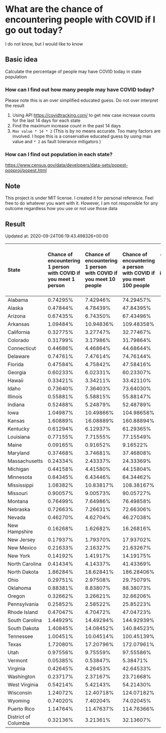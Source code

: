# What are the chance of encountering people with COVID if I go out today?
I do not know, but I would like to know

## Basic idea
Calculate the percentage of people may have COVID today in state population

### How can I find out how many people may have COVID today?
Please note this is an over simplified educated guess. Do not over interpret the result 
1. Using API https://covidtracking.com/ to get new case increase counts for the last 14 days for each state
2. Find the maximum increase count in the past 14 days
3. `Max value * 14 * 2` (This is by no means accurate. Too many factors are involved. I hope this is a conservative educated guess by using max value and `* 2` as fault tolerance mitigators ) 

### How can I find out population in each state?
https://www.census.gov/data/developers/data-sets/popest-popproj/popest.html

## Note
This project is under MIT license. I created it for personal reference. Feel free to do whatever you want with it. However, I am not responsible for any outcome regardless how you use or not use those data 

## Result

 Updated at: 2020-09-24T06:19:43.498326+00:00

| State                | Chance of encountering 1 person with COVID if you meet 1 person   | Chance of encountering 1 person with COVID if you meet 10 people   | Chance of encountering a person with COVID if you meet 100 people   |   Max count of new case increase in the past 14 days |   Estimated people count with COVID |
|:---------------------|:------------------------------------------------------------------|:-------------------------------------------------------------------|:--------------------------------------------------------------------|-----------------------------------------------------:|------------------------------------:|
| Alabama              | 0.74295%                                                          | 7.42946%                                                           | 74.29457%                                                           |                                                 1301 |                               36428 |
| Alaska               | 0.47844%                                                          | 4.78439%                                                           | 47.84395%                                                           |                                                  125 |                                3500 |
| Arizona              | 0.67435%                                                          | 6.74350%                                                           | 67.43496%                                                           |                                                 1753 |                               49084 |
| Arkansas             | 1.09484%                                                          | 10.94836%                                                          | 109.48358%                                                          |                                                 1180 |                               33040 |
| California           | 0.32775%                                                          | 3.27747%                                                           | 32.77467%                                                           |                                                 4625 |                              129500 |
| Colorado             | 0.31799%                                                          | 3.17986%                                                           | 31.79864%                                                           |                                                  654 |                               18312 |
| Connecticut          | 0.44686%                                                          | 4.46864%                                                           | 44.68644%                                                           |                                                  569 |                               15932 |
| Delaware             | 0.74761%                                                          | 7.47614%                                                           | 74.76144%                                                           |                                                  260 |                                7280 |
| Florida              | 0.47584%                                                          | 4.75842%                                                           | 47.58416%                                                           |                                                 3650 |                              102200 |
| Georgia              | 0.60233%                                                          | 6.02331%                                                           | 60.23307%                                                           |                                                 2284 |                               63952 |
| Hawaii               | 0.33421%                                                          | 3.34211%                                                           | 33.42110%                                                           |                                                  169 |                                4732 |
| Idaho                | 0.73640%                                                          | 7.36403%                                                           | 73.64030%                                                           |                                                  470 |                               13160 |
| Illinois             | 0.55881%                                                          | 5.58815%                                                           | 55.88147%                                                           |                                                 2529 |                               70812 |
| Indiana              | 0.52488%                                                          | 5.24879%                                                           | 52.48789%                                                           |                                                 1262 |                               35336 |
| Iowa                 | 1.04987%                                                          | 10.49866%                                                          | 104.98658%                                                          |                                                 1183 |                               33124 |
| Kansas               | 1.60889%                                                          | 16.08889%                                                          | 160.88894%                                                          |                                                 1674 |                               46872 |
| Kentucky             | 0.61294%                                                          | 6.12937%                                                           | 61.29365%                                                           |                                                  978 |                               27384 |
| Louisiana            | 0.77155%                                                          | 7.71555%                                                           | 77.15549%                                                           |                                                 1281 |                               35868 |
| Maine                | 0.09165%                                                          | 0.91652%                                                           | 9.16522%                                                            |                                                   44 |                                1232 |
| Maryland             | 0.37468%                                                          | 3.74681%                                                           | 37.46808%                                                           |                                                  809 |                               22652 |
| Massachusetts        | 0.24334%                                                          | 2.43337%                                                           | 24.33369%                                                           |                                                  599 |                               16772 |
| Michigan             | 0.44158%                                                          | 4.41580%                                                           | 44.15804%                                                           |                                                 1575 |                               44100 |
| Minnesota            | 0.64345%                                                          | 6.43446%                                                           | 64.34462%                                                           |                                                 1296 |                               36288 |
| Mississippi          | 1.08382%                                                          | 10.83817%                                                          | 108.38167%                                                          |                                                 1152 |                               32256 |
| Missouri             | 0.90057%                                                          | 9.00573%                                                           | 90.05727%                                                           |                                                 1974 |                               55272 |
| Montana              | 0.76499%                                                          | 7.64986%                                                           | 76.49858%                                                           |                                                  292 |                                8176 |
| Nebraska             | 0.72663%                                                          | 7.26631%                                                           | 72.66306%                                                           |                                                  502 |                               14056 |
| Nevada               | 0.46270%                                                          | 4.62704%                                                           | 46.27038%                                                           |                                                  509 |                               14252 |
| New Hampshire        | 0.16268%                                                          | 1.62682%                                                           | 16.26816%                                                           |                                                   79 |                                2212 |
| New Jersey           | 0.17937%                                                          | 1.79370%                                                           | 17.93702%                                                           |                                                  569 |                               15932 |
| New Mexico           | 0.21633%                                                          | 2.16327%                                                           | 21.63267%                                                           |                                                  162 |                                4536 |
| New York             | 0.14192%                                                          | 1.41917%                                                           | 14.19175%                                                           |                                                  986 |                               27608 |
| North Carolina       | 0.41434%                                                          | 4.14337%                                                           | 41.43369%                                                           |                                                 1552 |                               43456 |
| North Dakota         | 1.86284%                                                          | 18.62841%                                                          | 186.28406%                                                          |                                                  507 |                               14196 |
| Ohio                 | 0.29751%                                                          | 2.97508%                                                           | 29.75079%                                                           |                                                 1242 |                               34776 |
| Oklahoma             | 0.88381%                                                          | 8.83807%                                                           | 88.38073%                                                           |                                                 1249 |                               34972 |
| Oregon               | 0.32662%                                                          | 3.26621%                                                           | 32.66206%                                                           |                                                  492 |                               13776 |
| Pennsylvania         | 0.25852%                                                          | 2.58522%                                                           | 25.85223%                                                           |                                                 1182 |                               33096 |
| Rhode Island         | 0.47047%                                                          | 4.70472%                                                           | 47.04723%                                                           |                                                  178 |                                4984 |
| South Carolina       | 1.44929%                                                          | 14.49294%                                                          | 144.92939%                                                          |                                                 2665 |                               74620 |
| South Dakota         | 1.40845%                                                          | 14.08452%                                                          | 140.84523%                                                          |                                                  445 |                               12460 |
| Tennessee            | 1.00451%                                                          | 10.04514%                                                          | 100.45139%                                                          |                                                 2450 |                               68600 |
| Texas                | 1.72080%                                                          | 17.20796%                                                          | 172.07961%                                                          |                                                17820 |                              498960 |
| Utah                 | 0.97556%                                                          | 9.75559%                                                           | 97.55586%                                                           |                                                 1117 |                               31276 |
| Vermont              | 0.05385%                                                          | 0.53847%                                                           | 5.38471%                                                            |                                                   12 |                                 336 |
| Virginia             | 0.42645%                                                          | 4.26453%                                                           | 42.64533%                                                           |                                                 1300 |                               36400 |
| Washington           | 0.23717%                                                          | 2.37167%                                                           | 23.71668%                                                           |                                                  645 |                               18060 |
| West Virginia        | 0.54214%                                                          | 5.42143%                                                           | 54.21430%                                                           |                                                  347 |                                9716 |
| Wisconsin            | 1.24072%                                                          | 12.40718%                                                          | 124.07182%                                                          |                                                 2580 |                               72240 |
| Wyoming              | 0.74020%                                                          | 7.40204%                                                           | 74.02045%                                                           |                                                  153 |                                4284 |
| Puerto Rico          | 1.14764%                                                          | 11.47637%                                                          | 114.76366%                                                          |                                                 1309 |                               36652 |
| District of Columbia | 0.32136%                                                          | 3.21361%                                                           | 32.13607%                                                           |                                                   81 |                                2268 |